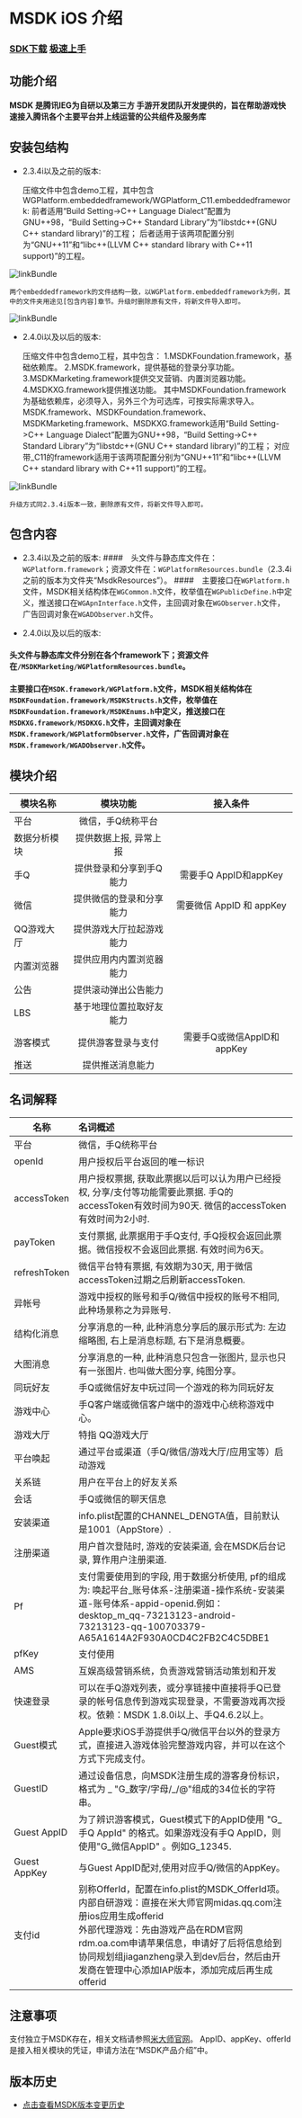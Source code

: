 
MSDK iOS 介绍
=======

### [SDK下载](http://mcloud.ied.com/wiki/MSDK%E4%B8%8B%E8%BD%BD) [极速上手](iOSPlugin.md)

## 功能介绍
 
#### MSDK 是腾讯IEG为自研以及第三方 手游开发团队开发提供的，旨在帮助游戏快速接入腾讯各个主要平台并上线运营的公共组件及服务库

## 安装包结构
* 2.3.4i以及之前的版本:


	压缩文件中包含demo工程，其中包含WGPlatform.embeddedframework/WGPlatform_C11.embeddedframework:
	前者适用“Build Setting->C++ Language Dialect”配置为GNU++98，“Build Setting->C++ Standard Library”为“libstdc++(GNU C++ standard library)”的工程；
	后者适用于该两项配置分别为“GNU++11”和“libc++(LLVM C++ standard library with C++11 support)”的工程。


![linkBundle](./文件结构1.PNG)


    两个embeddedframework的文件结构一致，以WGPlatform.embeddedframework为例，其中的文件夹用途见[包含内容]章节。升级时删除原有文件，将新文件导入即可。
![linkBundle](./文件结构2.PNG) 


* 2.4.0i以及以后的版本:


    压缩文件中包含demo工程，其中包含：
    1.MSDKFoundation.framework，基础依赖库。
    2.MSDK.framework，提供基础的登录分享功能。
    3.MSDKMarketing.framework提供交叉营销、内置浏览器功能。
    4.MSDKXG.framework提供推送功能。
    其中MSDKFoundation.framework为基础依赖库，必须导入，另外三个为可选库，可按实际需求导入。
    MSDK.framework、MSDKFoundation.framework、MSDKMarketing.framework、MSDKXG.framework适用“Build Setting->C++ Language Dialect”配置为GNU++98，“Build Setting->C++ Standard Library”为“libstdc++(GNU C++ standard library)”的工程；
    对应带_C11的framework适用于该两项配置分别为“GNU++11”和“libc++(LLVM C++ standard library with C++11 support)”的工程。


![linkBundle](./文件结构_2.4.0_1.PNG)


    升级方式同2.3.4i版本一致，删除原有文件，将新文件导入即可。

## 包含内容

* 2.3.4i以及之前的版本:
####　头文件与静态库文件在：`WGPlatform.framework`；资源文件在：`WGPlatformResources.bundle`（2.3.4i之前的版本为文件夹“MsdkResources”）。
####　主要接口在`WGPlatform.h`文件，MSDK相关结构体在`WGCommon.h`文件，枚举值在`WGPublicDefine.h`中定义，推送接口在`WGApnInterface.h`文件，主回调对象在`WGObserver.h`文件，广告回调对象在`WGADObserver.h`文件。

* 2.4.0i以及以后的版本:
#### 头文件与静态库文件分别在各个framework下；资源文件在`/MSDKMarketing/WGPlatformResources.bundle`。
#### 主要接口在`MSDK.framework/WGPlatform.h`文件，MSDK相关结构体在`MSDKFoundation.framework/MSDKStructs.h`文件，枚举值在`MSDKFoundation.framework/MSDKEnums.h`中定义，推送接口在`MSDKXG.framework/MSDKXG.h`文件，主回调对象在`MSDK.framework/WGPlatformObserver.h`文件，广告回调对象在`MSDK.framework/WGADObserver.h`文件。

## 模块介绍
 
| 模块名称 | 模块功能 | 接入条件 |
| ------------- |:-------------:|:----:|
| 平台| 微信，手Q统称平台||
|数据分析模块|提供数据上报, 异常上报	||
|手Q	 |提供登录和分享到手Q能力	|需要手Q AppID和appKey|
|微信 |	提供微信的登录和分享能力	|需要微信 AppID 和 appKey|
|QQ游戏大厅	| 提供游戏大厅拉起游戏能力	||
|内置浏览器	| 提供应用内内置浏览器能力	||
|公告	|提供滚动弹出公告能力	||
|LBS	|基于地理位置拉取好友能力	||
|游客模式|提供游客登录与支付	|需要手Q或微信AppID和appKey|
|推送|提供推送消息能力|||


 ## 名词解释


| 名称 | 名词概述 |
| ------------- |:-------------|
| 平台| 微信，手Q统称平台|
|openId|用户授权后平台返回的唯一标识|
|accessToken|用户授权票据, 获取此票据以后可以认为用户已经授权, 分享/支付等功能需要此票据. 手Q的accessToken有效时间为90天. 微信的accessToken有效时间为2小时.|
|payToken|支付票据, 此票据用于手Q支付, 手Q授权会返回此票据。微信授权不会返回此票据. 有效时间为6天。|
|refreshToken|微信平台特有票据, 有效期为30天, 用于微信accessToken过期之后刷新accessToken.|
|异帐号|游戏中授权的账号和手Q/微信中授权的账号不相同, 此种场景称之为异账号.|
|结构化消息|分享消息的一种, 此种消息分享后的展示形式为: 左边缩略图, 右上是消息标题, 右下是消息概要。|
|大图消息|分享消息的一种, 此种消息只包含一张图片, 显示也只有一张图片. 也叫做大图分享, 纯图分享。|
|同玩好友|手Q或微信好友中玩过同一个游戏的称为同玩好友|
|游戏中心|手Q客户端或微信客户端中的游戏中心统称游戏中心。|
|游戏大厅|特指 QQ游戏大厅|
|平台唤起|通过平台或渠道（手Q/微信/游戏大厅/应用宝等）启动游戏|
|关系链|用户在平台上的好友关系|
|会话|手Q或微信的聊天信息|
|安装渠道|info.plist配置的CHANNEL_DENGTA值，目前默认是1001（AppStore）.|
|注册渠道|用户首次登陆时, 游戏的安装渠道, 会在MSDK后台记录, 算作用户注册渠道.|
|Pf|支付需要使用到的字段, 用于数据分析使用, pf的组成为: 唤起平台_账号体系-注册渠道-操作系统-安装渠道-账号体系-appid-openid.例如：desktop_m_qq-73213123-android-73213123-qq-100703379-A65A1614A2F930A0CD4C2FB2C4C5DBE1|
|pfKey| 支付使用|
|AMS|	互娱高级营销系统，负责游戏营销活动策划和开发|
|快速登录|	可以在手Q游戏列表，或分享链接中直接将手Q已登录的帐号信息传到游戏实现登录，不需要游戏再次授权。依赖：MSDK 1.8.0i以上、手Q4.6.2以上。|
|Guest模式|	Apple要求iOS手游提供手Q/微信平台以外的登录方式，直接进入游戏体验完整游戏内容，并可以在这个方式下完成支付。|
|GuestID|	通过设备信息，向MSDK注册生成的游客身份标识，格式为 _ "G_数字/字母/_/@"组成的34位长的字符串。|
|Guest AppID|	为了辨识游客模式，Guest模式下的AppID使用 "G\_手Q AppId" 的格式。如果游戏没有手Q AppID，则使用"G\_微信AppID" 。例如G_12345.|
|Guest AppKey|	与Guest AppID配对,使用对应手Q/微信的AppKey。|
|支付id|	别称OfferId，配置在info.plist的MSDK_OfferId项。<br>内部自研游戏：直接在米大师官网midas.qq.com注册ios应用生成offerid<br>外部代理游戏：先由游戏产品在RDM官网rdm.oa.com申请苹果信息，申请好了后将信息给到协同规划组jiaganzheng录入到dev后台，然后由开发商在管理中心添加IAP版本，添加完成后再生成offerid|

## 注意事项

支付独立于MSDK存在，相关文档请参照[米大师官网](http://midas.qq.com)。
AppID、appKey、offerId是接入相关模块的凭证，申请方法在“MSDK产品介绍”中。

## 版本历史

* [点击查看MSDK版本变更历史](version.md)

